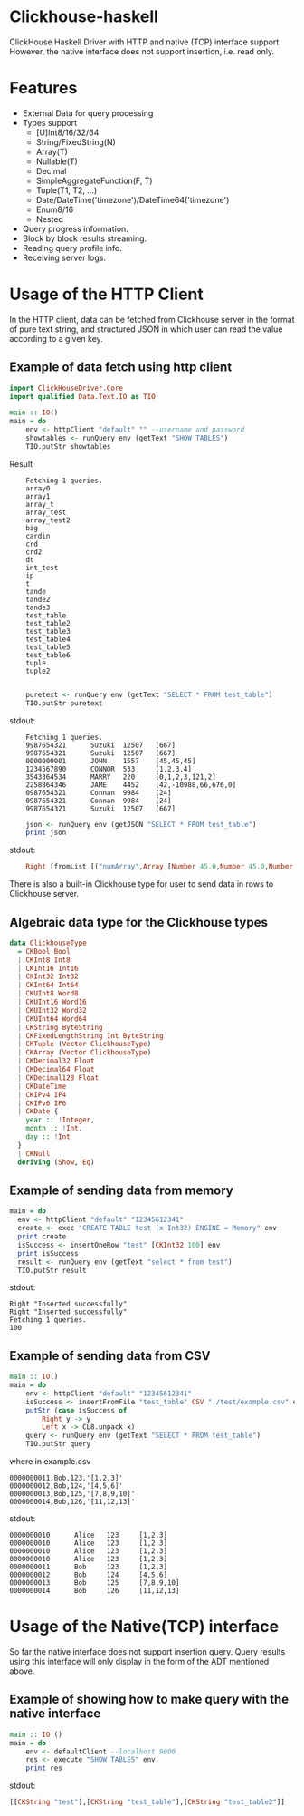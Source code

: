 **Clickhouse-haskell**
======================
ClickHouse Haskell Driver with HTTP and native (TCP) interface support.
However, the native interface does not support insertion, i.e. read only.

**Features**
========

* External Data for query processing
* Types support
    * [U]Int8/16/32/64
    * String/FixedString(N)
    * Array(T)
    * Nullable(T)
    * Decimal
    * SimpleAggregateFunction(F, T)
    * Tuple(T1, T2, ...)
    * Date/DateTime('timezone')/DateTime64('timezone')
    * Enum8/16
    * Nested
* Query progress information.
* Block by block results streaming.
* Reading query profile info.
* Receiving server logs.

**Usage of the HTTP Client**
=====

In the HTTP client, data can be fetched from Clickhouse server in the format of pure text string, and structured JSON in which user can read the value according to a given key.

## **Example of data fetch using http client**
```Haskell
import ClickHouseDriver.Core
import qualified Data.Text.IO as TIO

main :: IO()
main = do
    env <- httpClient "default" "" --username and password
    showtables <- runQuery env (getText "SHOW TABLES")
    TIO.putStr showtables
```
Result
```
    Fetching 1 queries.
    array0
    array1
    array_t
    array_test
    array_test2
    big
    cardin
    crd
    crd2
    dt
    int_test
    ip
    t
    tande
    tande2
    tande3
    test_table
    test_table2
    test_table3
    test_table4
    test_table5
    test_table6
    tuple
    tuple2
```
```Haskell

    puretext <- runQuery env (getText "SELECT * FROM test_table")
    TIO.putStr puretext
```
stdout: 
```
    Fetching 1 queries.
    9987654321      Suzuki  12507   [667]
    9987654321      Suzuki  12507   [667]
    0000000001      JOHN    1557    [45,45,45]
    1234567890      CONNOR  533     [1,2,3,4]
    3543364534      MARRY   220     [0,1,2,3,121,2]
    2258864346      JAME    4452    [42,-10988,66,676,0]
    0987654321      Connan  9984    [24]
    0987654321      Connan  9984    [24]
    9987654321      Suzuki  12507   [667]
```
```Haskell 
    json <- runQuery env (getJSON "SELECT * FROM test_table")
    print json
```
stdout:
```Haskell
    Right [fromList [("numArray",Array [Number 45.0,Number 45.0,Number 45.0]),("item",   String "JOHN"),("id",String "0000000001"),("number",Number 1557.0)],fromList [("numArray",Array [Number 1.0,Number 2.0,Number 3.0,Number 4.0]),("item",String "CONNOR"),("id",String "1234567890"),("number",Number 533.0)],fromList [("numArray",Array [Number 0.0,Number 1.0,Number 2.0,Number 3.0,Number 121.0,Number 2.0]),("item",String "MARRY"),("id",String "3543364534"),("number",Number 220.0)],fromList [("numArray",Array [Number 42.0,Number -10988.0,Number 66.0,Number 676.0,Number 0.0]),("item",String "JAME"),("id",String "2258864346"),("number",Number 4452.0)],fromList [("numArray",Array [Number 24.0]),("item",String "Connan"),("id",String "0987654321"),("number",Number 9984.0)],fromList [("numArray",Array [Number 24.0]),("item",String "Connan"),("id",String "0987654321"),("number",Number 9984.0)],fromList [("numArray",Array [Number 667.0]),("item",String "Suzuki"),("id",String "9987654321"),("number",Number 12507.0)],fromList [("numArray",Array [Number 667.0]),("item",String "Suzuki"),("id",String "9987654321"),("number",Number 12507.0)],fromList [("numArray",Array [Number 667.0]),("item",String "Suzuki"),("id",String "9987654321"),("number",Number 12507.0)]]
```

There is also a built-in Clickhouse type for user to send data in rows to Clickhouse server.

## **Algebraic data type for the Clickhouse types** 

```Haskell 
data ClickhouseType
  = CKBool Bool
  | CKInt8 Int8
  | CKInt16 Int16
  | CKInt32 Int32
  | CKInt64 Int64
  | CKUInt8 Word8
  | CKUInt16 Word16
  | CKUInt32 Word32
  | CKUInt64 Word64
  | CKString ByteString
  | CKFixedLengthString Int ByteString
  | CKTuple (Vector ClickhouseType)
  | CKArray (Vector ClickhouseType)
  | CKDecimal32 Float
  | CKDecimal64 Float
  | CKDecimal128 Float
  | CKDateTime
  | CKIPv4 IP4
  | CKIPv6 IP6
  | CKDate {
    year :: !Integer,
    month :: !Int,
    day :: !Int 
  }
  | CKNull
  deriving (Show, Eq)
```

## **Example of sending data from memory**
```Haskell
main = do
  env <- httpClient "default" "12345612341"
  create <- exec "CREATE TABLE test (x Int32) ENGINE = Memory" env
  print create
  isSuccess <- insertOneRow "test" [CKInt32 100] env
  print isSuccess
  result <- runQuery env (getText "select * from test")
  TIO.putStr result
```
stdout:
```
Right "Inserted successfully"
Right "Inserted successfully"
Fetching 1 queries.
100
```

## **Example of sending data from CSV**
```Haskell
main :: IO()
main = do
    env <- httpClient "default" "12345612341"
    isSuccess <- insertFromFile "test_table" CSV "./test/example.csv" env
    putStr (case isSuccess of
        Right y -> y
        Left x -> CL8.unpack x)
    query <- runQuery env (getText "SELECT * FROM test_table")
    TIO.putStr query
```
where in example.csv
```CSV
0000000011,Bob,123,'[1,2,3]'
0000000012,Bob,124,'[4,5,6]'
0000000013,Bob,125,'[7,8,9,10]'
0000000014,Bob,126,'[11,12,13]'
```

stdout:

```
0000000010      Alice   123     [1,2,3]
0000000010      Alice   123     [1,2,3]
0000000010      Alice   123     [1,2,3]
0000000010      Alice   123     [1,2,3]
0000000011      Bob     123     [1,2,3]
0000000012      Bob     124     [4,5,6]
0000000013      Bob     125     [7,8,9,10]
0000000014      Bob     126     [11,12,13]
```

**Usage of the Native(TCP) interface**
==========================

So far the native interface does not support insertion query. Query results using this interface will only display in the form of the ADT mentioned above. 

## **Example of showing how to make query with the native interface**
```Haskell
main :: IO ()
main = do
    env <- defaultClient --localhost 9000
    res <- execute "SHOW TABLES" env
    print res
```
stdout:
``` Haskell
[[CKString "test"],[CKString "test_table"],[CKString "test_table2"]]
```